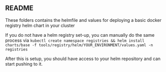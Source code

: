 ## README

These folders contains the helmfile and values for deploying a basic docker registry helm chart in your cluster

If you do not have a helm registry set-up, you can manually do the same process via `kubectl create namespace registries && helm install charts/base -f tools/registry/helm/YOUR_ENVIRONMENT/values.yaml -n registries`

After this is setup, you should have access to your helm repository and can start pushing to it.